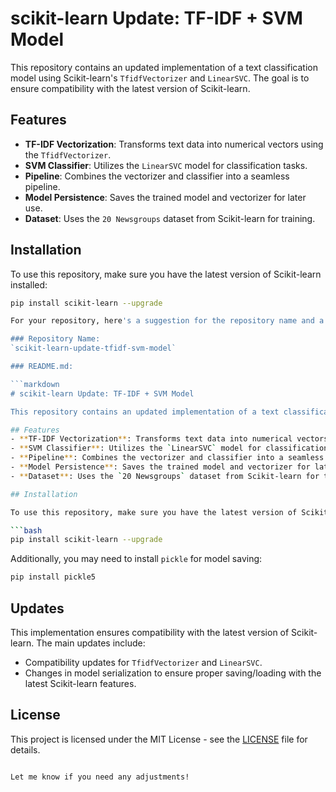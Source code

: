 # scikit-learn Update: TF-IDF + SVM Model

This repository contains an updated implementation of a text classification model using Scikit-learn's `TfidfVectorizer` and `LinearSVC`. The goal is to ensure compatibility with the latest version of Scikit-learn.

## Features
- **TF-IDF Vectorization**: Transforms text data into numerical vectors using the `TfidfVectorizer`.
- **SVM Classifier**: Utilizes the `LinearSVC` model for classification tasks.
- **Pipeline**: Combines the vectorizer and classifier into a seamless pipeline.
- **Model Persistence**: Saves the trained model and vectorizer for later use.
- **Dataset**: Uses the `20 Newsgroups` dataset from Scikit-learn for training.

## Installation

To use this repository, make sure you have the latest version of Scikit-learn installed:

```bash
pip install scikit-learn --upgrade

For your repository, here's a suggestion for the repository name and a `README.md` file:

### Repository Name:  
`scikit-learn-update-tfidf-svm-model`

### README.md:

```markdown
# scikit-learn Update: TF-IDF + SVM Model

This repository contains an updated implementation of a text classification model using Scikit-learn's `TfidfVectorizer` and `LinearSVC`. The goal is to ensure compatibility with the latest version of Scikit-learn.

## Features
- **TF-IDF Vectorization**: Transforms text data into numerical vectors using the `TfidfVectorizer`.
- **SVM Classifier**: Utilizes the `LinearSVC` model for classification tasks.
- **Pipeline**: Combines the vectorizer and classifier into a seamless pipeline.
- **Model Persistence**: Saves the trained model and vectorizer for later use.
- **Dataset**: Uses the `20 Newsgroups` dataset from Scikit-learn for training.

## Installation

To use this repository, make sure you have the latest version of Scikit-learn installed:

```bash
pip install scikit-learn --upgrade
```

Additionally, you may need to install `pickle` for model saving:

```bash
pip install pickle5
```


## Updates

This implementation ensures compatibility with the latest version of Scikit-learn. The main updates include:
- Compatibility updates for `TfidfVectorizer` and `LinearSVC`.
- Changes in model serialization to ensure proper saving/loading with the latest Scikit-learn features.

## License

This project is licensed under the MIT License - see the [LICENSE](LICENSE) file for details.

```

Let me know if you need any adjustments!
